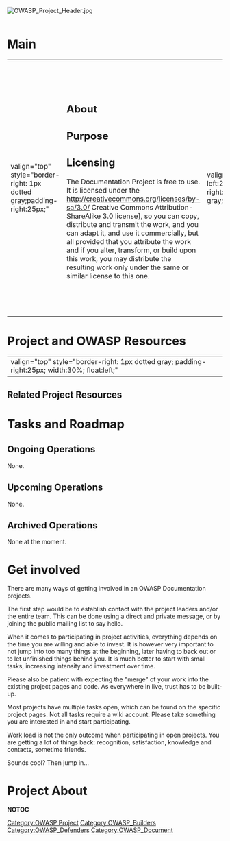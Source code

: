 <div style="width:100%;border:0,margin:0;overflow: hidden;">

![OWASP_Project_Header.jpg](OWASP_Project_Header.jpg
"OWASP_Project_Header.jpg")

</div>

# Main

<table>
<tbody>
<tr class="odd">
<td><p>valign="top" style="border-right: 1px dotted gray;padding-right:25px;"</p></td>
<td><h2 id="about">About</h2>
<p><TDB></p>
<h2 id="purpose">Purpose</h2>
<p><TDB></p>
<h2 id="licensing">Licensing</h2>
<p>The Documentation Project is free to use. It is licensed under the <a href="http://creativecommons.org/licenses/by-sa/3.0/">http://creativecommons.org/licenses/by-sa/3.0/</a> Creative Commons Attribution-ShareAlike 3.0 license], so you can copy, distribute and transmit the work, and you can adapt it, and use it commercially, but all provided that you attribute the work and if you alter, transform, or build upon this work, you may distribute the resulting work only under the same or similar license to this one.</p></td>
<td><p>valign="top" style="padding-left:25px;width:200px;border-right: 1px dotted gray;padding-right:25px;"</p></td>
<td><h2 id="team">Team</h2>
<p>The OWASP Team</p>
<p><br />
</p>
<h2 id="meta">Meta</h2>
<p>Last Update: 12/2015</p>
<p><br />
</p>
<h2 id="other_resources">Other Resources</h2>
<p><a href="https://github.com/owasp">GitHub (OWASP)</a></p>
<p><br />
</p></td>
<td><p>valign="top" style="padding-left:25px;width:200px;"</p></td>
<td><h2 id="classifications">Classifications</h2>
<table>
<tbody>
<tr class="odd">
<td><p>align="center" valign="top" width="50%" rowspan="2"</p></td>
<td><figure>
<img src="Owasp-incubator-trans-85.png" title="Owasp-incubator-trans-85.png" alt="Owasp-incubator-trans-85.png" /><figcaption>Owasp-incubator-trans-85.png</figcaption>
</figure></td>
<td><p>align="center" valign="top" width="50%"</p></td>
<td><figure>
<img src="Owasp-builders-small.png" title="Owasp-builders-small.png" alt="Owasp-builders-small.png" /><figcaption>Owasp-builders-small.png</figcaption>
</figure></td>
</tr>
<tr class="even">
<td><p>align="center" valign="top" width="50%"</p></td>
<td><figure>
<img src="Owasp-defenders-small.png" title="Owasp-defenders-small.png" alt="Owasp-defenders-small.png" /><figcaption>Owasp-defenders-small.png</figcaption>
</figure></td>
<td></td>
<td></td>
</tr>
<tr class="odd">
<td><p>colspan="2" align="center"</p></td>
<td><figure>
<img src="Cc-button-y-sa-small.png" title="Cc-button-y-sa-small.png" alt="Cc-button-y-sa-small.png" /><figcaption>Cc-button-y-sa-small.png</figcaption>
</figure></td>
<td></td>
<td></td>
</tr>
<tr class="even">
<td><p>colspan="2" align="center"</p></td>
<td><figure>
<img src="Project_Type_Files_DOC.jpg" title="Project_Type_Files_DOC.jpg" alt="Project_Type_Files_DOC.jpg" /><figcaption>Project_Type_Files_DOC.jpg</figcaption>
</figure></td>
<td></td>
<td></td>
</tr>
</tbody>
</table></td>
</tr>
</tbody>
</table>

# Project and OWASP Resources

|                                                                                                |       |
| ---------------------------------------------------------------------------------------------- | ----- |
| valign="top" style="border-right: 1px dotted gray; padding-right:25px; width:30%; float:left;" | <TBD> |

## Related Project Resources

<TDB>

# Tasks and Roadmap

## Ongoing Operations

None.



## Upcoming Operations

None.



## Archived Operations

None at the moment.



# Get involved

There are many ways of getting involved in an OWASP Documentation
projects.

The first step would be to establish contact with the project leaders
and/or the entire team. This can be done using a direct and private
message, or by joining the public mailing list to say hello.

When it comes to participating in project activities, everything depends
on the time you are willing and able to invest. It is however very
important to not jump into too many things at the beginning, later
having to back out or to let unfinished things behind you. It is much
better to start with small tasks, increasing intensity and investment
over time.

Please also be patient with expecting the "merge" of your work into the
existing project pages and code. As everywhere in live, trust has to be
built-up.

Most projects have multiple tasks open, which can be found on the
specific project pages. Not all tasks require a wiki account. Please
take something you are interested in and start participating.

Work load is not the only outcome when participating in open projects.
You are getting a lot of things back: recognition, satisfaction,
knowledge and contacts, sometime friends.

Sounds cool? Then jump in...

# Project About

__NOTOC__ <headertabs />



[Category:OWASP Project](Category:OWASP_Project "wikilink")
[Category:OWASP_Builders](Category:OWASP_Builders "wikilink")
[Category:OWASP_Defenders](Category:OWASP_Defenders "wikilink")
[Category:OWASP_Document](Category:OWASP_Document "wikilink")